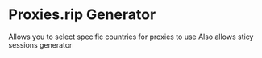 # Proxies.rip Generator
Allows you to select specific countries for proxies to use
Also allows sticy sessions generator

